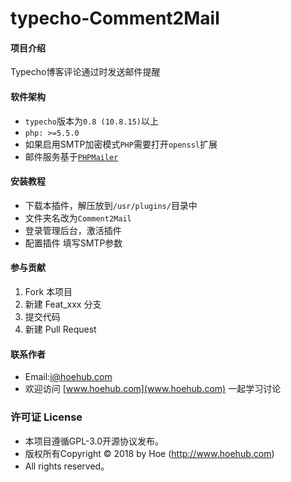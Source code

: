 # typecho-Comment2Mail

#### 项目介绍
Typecho博客评论通过时发送邮件提醒

#### 软件架构
- `typecho`版本为`0.8 (10.8.15)`以上
- `php: >=5.5.0`
- 如果启用SMTP加密模式`PHP`需要打开`openssl`扩展
- 邮件服务基于[`PHPMailer`](https://github.com/PHPMailer/PHPMailer/ )


#### 安装教程

- 下载本插件，解压放到`/usr/plugins/`目录中
- 文件夹名改为`Comment2Mail`
- 登录管理后台，激活插件
- 配置插件 填写SMTP参数

#### 参与贡献

1. Fork 本项目
2. 新建 Feat_xxx 分支
3. 提交代码
4. 新建 Pull Request

#### 联系作者

- Email:i@hoehub.com
- 欢迎访问 [www.hoehub.com](www.hoehub.com) 一起学习讨论

### 许可证 License

- 本项目遵循GPL-3.0开源协议发布。
- 版权所有Copyright © 2018 by Hoe (http://www.hoehub.com)
- All rights reserved。